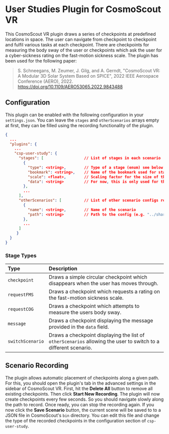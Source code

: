 <!-- 
SPDX-FileCopyrightText: German Aerospace Center (DLR) <cosmoscout@dlr.de>
SPDX-License-Identifier: CC-BY-4.0
 -->

# User Studies Plugin for CosmoScout VR

This CosmoScout VR plugin draws a series of checkpoints at predefined locations in space.
The user can navigate from checkpoint to checkpoint and fulfil various tasks at each checkpoint.
There are checkpoints for measuring the body sway of the user or checkpoints which ask the user for a cyber-sickness rating on the fast-motion sickness scale.
The plugin has been used for the following paper:

> S. Schneegans, M. Zeumer, J. Gilg, and A. Gerndt, "CosmoScout VR: A Modular 3D Solar System Based on SPICE", 2022 IEEE Aerospace Conference (AERO), 2022. https://doi.org/10.1109/AERO53065.2022.9843488

## Configuration

This plugin can be enabled with the following configuration in your `settings.json`.
You can leave the `stages` and `otherScenarios` arrays empty at first, they can be filled using the recording functionality of the plugin.

```json
{
  ...
  "plugins": {
    ...
    "csp-user-study": {
      "stages": [                  // List of stages in each scenario
        {
          "type": <string>,        // Type of a stage (enum) see below for stage types
          "bookmark": <string>,    // Name of the bookmark used for stage position
          "scale": <float>,        // Scaling factor for the size of the web view
          "data": <string>         // For now, this is only used for the message of eMessage checkpoints
        },
        ...
      ],
      "otherScenarios": [          // List of other scenario configs related to the current scenario
        {
          "name": <string>,        // Name of the scenario
          "path": <string>         // Path to the config (e.g. "../share/scenes/scenario_name.json")
        },
        ...
      ]
     }
  }
}
```

### Stage Types

| Type             | Description |
|:-----------------|:------------|
| `checkpoint`     | Draws a simple circular checkpoint which disappears when the user has moves through. |
| `requestFMS`     | Draws a checkpoint which requests a rating on the fast-motion sickness scale. |
| `requestCOG`     | Draws a checkpoint which attempts to measure the users body sway. |
| `message`        | Draws a checkpoint displaying the message provided in the `data` field. |
| `switchScenario` | Draws a checkpoint displaying the list of `otherScenarios` allowing the user to switch to a different scenario. |

## Scenario Recording

The plugin allows automatic placement of checkpoints along a given path.
For this, you should open the plugin's tab in the advanced settings in the sidebar of CosmoScout VR.
First, hit the **Delete All** button to remove all existing checkpoints.
Then click **Start New Recording**.
The plugin will now create checkpoints every few seconds.
So you should navigate slowly along the path to record.
Once ready, you can stop the recording again.
If you now click the **Save Scenario** button, the current scene will be saved to to a JSON file in CosmoScout's `bin` directory.
You can edit this file and change the type of the recorded checkpoints in the configuration section of `csp-user-study`.